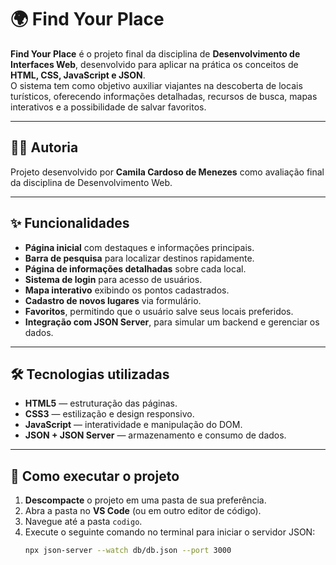# 🌍 Find Your Place

**Find Your Place** é o projeto final da disciplina de **Desenvolvimento de Interfaces Web**, desenvolvido para aplicar na prática os conceitos de **HTML, CSS, JavaScript e JSON**.  
O sistema tem como objetivo auxiliar viajantes na descoberta de locais turísticos, oferecendo informações detalhadas, recursos de busca, mapas interativos e a possibilidade de salvar favoritos.

---

## 👩‍💻 Autoria

Projeto desenvolvido por **Camila Cardoso de Menezes** como avaliação final da disciplina de Desenvolvimento Web.  

---

## ✨ Funcionalidades

- **Página inicial** com destaques e informações principais.  
- **Barra de pesquisa** para localizar destinos rapidamente.  
- **Página de informações detalhadas** sobre cada local.  
- **Sistema de login** para acesso de usuários.  
- **Mapa interativo** exibindo os pontos cadastrados.  
- **Cadastro de novos lugares** via formulário.  
- **Favoritos**, permitindo que o usuário salve seus locais preferidos.  
- **Integração com JSON Server**, para simular um backend e gerenciar os dados.  

---

## 🛠️ Tecnologias utilizadas

- **HTML5** — estruturação das páginas.  
- **CSS3** — estilização e design responsivo.  
- **JavaScript** — interatividade e manipulação do DOM.  
- **JSON + JSON Server** — armazenamento e consumo de dados.  

---

## 🚀 Como executar o projeto

1. **Descompacte** o projeto em uma pasta de sua preferência.  
2. Abra a pasta no **VS Code** (ou em outro editor de código).  
3. Navegue até a pasta `codigo`.  
4. Execute o seguinte comando no terminal para iniciar o servidor JSON:
   ```bash
   npx json-server --watch db/db.json --port 3000
